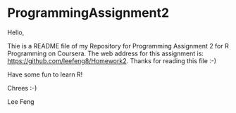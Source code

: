ProgrammingAssignment2
======

Hello,

Thie is a README file of my Repository for Programming Assignment 2 for R Programming on Coursera. The web address for this assignment is: https://github.com/leefeng8/Homework2. Thanks for reading this file :-)

Have some fun to learn R!

Chrees :-)

Lee Feng
